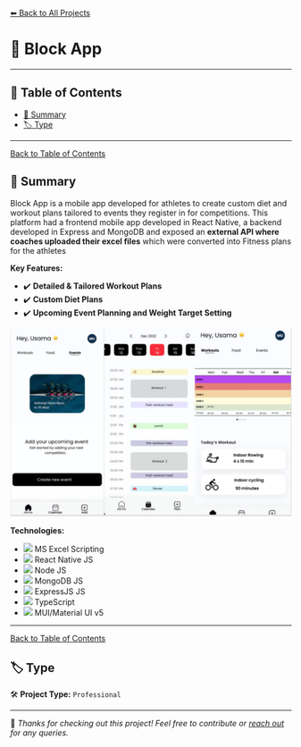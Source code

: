 [⬅ Back to All Projects](../README.md#my-work)

# 📌 Block App

---

## 📖 Table of Contents  

- [📖 Summary](#-summary)  
- [🏷 Type](#-type)  

---
[Back to Table of Contents](#-table-of-contents)
## 📖 Summary  

Block App is a mobile app developed for athletes to create custom diet and workout plans tailored to events they register in for competitions. This platform had a frontend mobile app developed in React Native, a backend developed in Express and MongoDB and exposed an **external API where coaches uploaded their excel files** which were converted into Fitness plans for the athletes

**Key Features:**
- ✔️ **Detailed & Tailored Workout Plans**
- ✔️ **Custom Diet Plans** 
- ✔️ **Upcoming Event Planning and Weight Target Setting** 

<img alt="Infographic Explaining Key Features of Madinah" src="./../assets/block-app/block.png" width="750">

**Technologies:** 
- <img src="https://encrypted-tbn0.gstatic.com/images?q=tbn:ANd9GcRnTfJtjTu-eemku_eSly4eWtOOdJLIaKHJXg&s" width="20px"> MS Excel Scripting
- <img src="https://encrypted-tbn0.gstatic.com/images?q=tbn:ANd9GcSA7QuDfI3pc8CE7MjRsWIg_HISTwwS74OGQw&s" width="20px"> React Native JS
- <img src="https://w1.pngwing.com/pngs/885/534/png-transparent-green-grass-nodejs-javascript-react-mean-angularjs-logo-symbol-thumbnail.png" width="20px"> Node JS
- <img src="https://cdn.worldvectorlogo.com/logos/mongodb-icon-1-1.svg" width="20px"> MongoDB JS
- <img src="https://encrypted-tbn0.gstatic.com/images?q=tbn:ANd9GcR2_RY4COV565Nju7b4ZI5tsPkJQT1imxdFXg&s" width="20px"> ExpressJS JS
- <img src="https://upload.wikimedia.org/wikipedia/commons/thumb/4/4c/Typescript_logo_2020.svg/768px-Typescript_logo_2020.svg.png" width="20px"> TypeScript
- <img src="https://encrypted-tbn0.gstatic.com/images?q=tbn:ANd9GcT5eWKWtRacZBDc33NENsW-OdRQ9BNMgMOalg&s" width="20px"> MUI/Material UI v5

---
[Back to Table of Contents](#-table-of-contents)
## 🏷 Type  

🛠 **Project Type:** `Professional` 

---

🚀 *Thanks for checking out this project! Feel free to contribute or [reach out](mailto:bhatti.asad99@gmail.com) for any queries.*  
```
